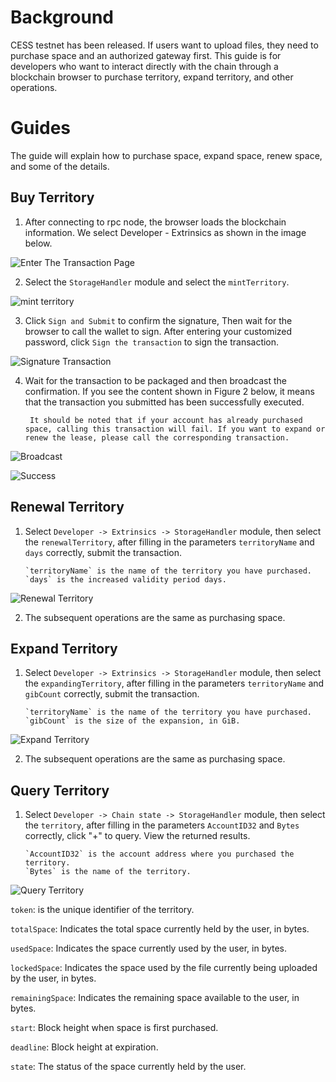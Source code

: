 # Background

CESS testnet has been released. If users want to upload files, they need to purchase space and an authorized gateway first. This guide is for developers who want to interact directly with the chain through a blockchain browser to purchase territory, expand territory, and other operations.

# Guides

The guide will explain how to purchase space, expand space, renew space, and some of the details.

## Buy Territory

1. After connecting to rpc node, the browser loads the blockchain information. We select Developer - Extrinsics as shown in the image below.

![Enter The Transaction Page](../../assets/developer/guides/space-operation/pic1.png)

2. Select the `StorageHandler` module and select the `mintTerritory`.

![mint territory](../../assets/developer/guides/territory-operation/buy_territory.png)

3. Click `Sign and Submit` to confirm the signature, Then wait for the browser to call the wallet to sign. After entering your customized password, click `Sign the transaction` to sign the transaction.

![Signature Transaction](../../assets/developer/guides/space-operation/pic5.png)

4. Wait for the transaction to be packaged and then broadcast the confirmation. If you see the content shown in Figure 2 below, it means that the transaction you submitted has been successfully executed.

        It should be noted that if your account has already purchased space, calling this transaction will fail. If you want to expand or renew the lease, please call the corresponding transaction.

![Broadcast](../../assets/developer/guides/space-operation/pic6.png)

![Success](../../assets/developer/guides/space-operation/pic7.png)

## Renewal Territory

1. Select `Developer -> Extrinsics -> StorageHandler` module, then select the `renewalTerritory`, after filling in the parameters `territoryName` and  `days` correctly, submit the transaction.

       `territoryName` is the name of the territory you have purchased.
       `days` is the increased validity period days.

![Renewal Territory](../../assets/developer/guides/territory-operation/renewal_territory.jpg)

2. The subsequent operations are the same as purchasing space.

## Expand Territory

1. Select `Developer -> Extrinsics -> StorageHandler` module, then select the `expandingTerritory`, after filling in the parameters `territoryName` and  `gibCount` correctly, submit the transaction.

       `territoryName` is the name of the territory you have purchased.
       `gibCount` is the size of the expansion, in GiB.

![Expand Territory](../../assets/developer/guides/territory-operation/expanding_territory.jpg)

2. The subsequent operations are the same as purchasing space.

## Query Territory

1. Select `Developer -> Chain state -> StorageHandler` module, then select the `territory`, after filling in the parameters `AccountID32` and  `Bytes` correctly, click "+" to query. View the returned results.

       `AccountID32` is the account address where you purchased the territory.
       `Bytes` is the name of the territory.

![Query Territory](../../assets/developer/guides/territory-operation/query_territory.jpg)

`token`: is the unique identifier of the territory.

`totalSpace`: Indicates the total space currently held by the user, in bytes.

`usedSpace`: Indicates the space currently used by the user, in bytes.

`lockedSpace`: Indicates the space used by the file currently being uploaded by the user, in bytes.

`remainingSpace`: Indicates the remaining space available to the user, in bytes.  

`start`: Block height when space is first purchased.

`deadline`: Block height at expiration.

`state`: The status of the space currently held by the user.